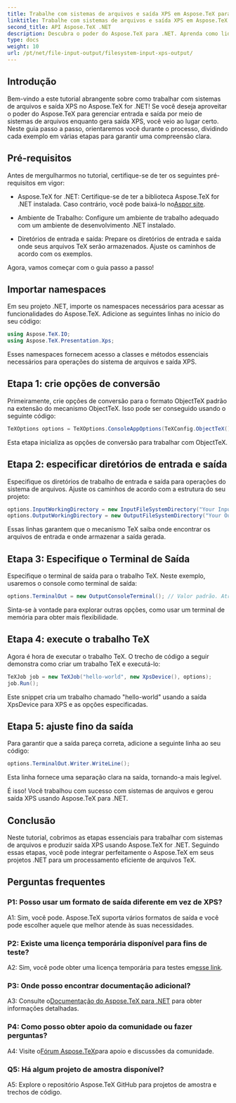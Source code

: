 ```yaml
---
title: Trabalhe com sistemas de arquivos e saída XPS em Aspose.TeX para .NET
linktitle: Trabalhe com sistemas de arquivos e saída XPS em Aspose.TeX para .NET
second_title: API Aspose.TeX .NET
description: Descubra o poder do Aspose.TeX para .NET. Aprenda como lidar facilmente com sistemas de arquivos e gerar saída XPS neste tutorial abrangente.
type: docs
weight: 10
url: /pt/net/file-input-output/filesystem-input-xps-output/
---
```

## Introdução

Bem-vindo a este tutorial abrangente sobre como trabalhar com sistemas de arquivos e saída XPS no Aspose.TeX for .NET! Se você deseja aproveitar o poder do Aspose.TeX para gerenciar entrada e saída por meio de sistemas de arquivos enquanto gera saída XPS, você veio ao lugar certo. Neste guia passo a passo, orientaremos você durante o processo, dividindo cada exemplo em várias etapas para garantir uma compreensão clara.

## Pré-requisitos

Antes de mergulharmos no tutorial, certifique-se de ter os seguintes pré-requisitos em vigor:

-  Aspose.TeX for .NET: Certifique-se de ter a biblioteca Aspose.TeX for .NET instalada. Caso contrário, você pode baixá-lo no[Aspor site](https://releases.aspose.com/tex/net/).

- Ambiente de Trabalho: Configure um ambiente de trabalho adequado com um ambiente de desenvolvimento .NET instalado.

- Diretórios de entrada e saída: Prepare os diretórios de entrada e saída onde seus arquivos TeX serão armazenados. Ajuste os caminhos de acordo com os exemplos.

Agora, vamos começar com o guia passo a passo!

## Importar namespaces

Em seu projeto .NET, importe os namespaces necessários para acessar as funcionalidades do Aspose.TeX. Adicione as seguintes linhas no início do seu código:

```csharp
using Aspose.TeX.IO;
using Aspose.TeX.Presentation.Xps;
```

Esses namespaces fornecem acesso a classes e métodos essenciais necessários para operações do sistema de arquivos e saída XPS.

## Etapa 1: crie opções de conversão

Primeiramente, crie opções de conversão para o formato ObjectTeX padrão na extensão do mecanismo ObjectTeX. Isso pode ser conseguido usando o seguinte código:

```csharp
TeXOptions options = TeXOptions.ConsoleAppOptions(TeXConfig.ObjectTeX());
```

Esta etapa inicializa as opções de conversão para trabalhar com ObjectTeX.

## Etapa 2: especificar diretórios de entrada e saída

Especifique os diretórios de trabalho de entrada e saída para operações do sistema de arquivos. Ajuste os caminhos de acordo com a estrutura do seu projeto:

```csharp
options.InputWorkingDirectory = new InputFileSystemDirectory("Your Input Directory");
options.OutputWorkingDirectory = new OutputFileSystemDirectory("Your Output Directory");
```

Essas linhas garantem que o mecanismo TeX saiba onde encontrar os arquivos de entrada e onde armazenar a saída gerada.

## Etapa 3: Especifique o Terminal de Saída

Especifique o terminal de saída para o trabalho TeX. Neste exemplo, usaremos o console como terminal de saída:

```csharp
options.TerminalOut = new OutputConsoleTerminal(); // Valor padrão. Atribuição arbitrária.
```

Sinta-se à vontade para explorar outras opções, como usar um terminal de memória para obter mais flexibilidade.

## Etapa 4: execute o trabalho TeX

Agora é hora de executar o trabalho TeX. O trecho de código a seguir demonstra como criar um trabalho TeX e executá-lo:

```csharp
TeXJob job = new TeXJob("hello-world", new XpsDevice(), options);
job.Run();
```

Este snippet cria um trabalho chamado "hello-world" usando a saída XpsDevice para XPS e as opções especificadas.

## Etapa 5: ajuste fino da saída

Para garantir que a saída pareça correta, adicione a seguinte linha ao seu código:

```csharp
options.TerminalOut.Writer.WriteLine();
```

Esta linha fornece uma separação clara na saída, tornando-a mais legível.

É isso! Você trabalhou com sucesso com sistemas de arquivos e gerou saída XPS usando Aspose.TeX para .NET.

## Conclusão

Neste tutorial, cobrimos as etapas essenciais para trabalhar com sistemas de arquivos e produzir saída XPS usando Aspose.TeX for .NET. Seguindo essas etapas, você pode integrar perfeitamente o Aspose.TeX em seus projetos .NET para um processamento eficiente de arquivos TeX.

## Perguntas frequentes

### P1: Posso usar um formato de saída diferente em vez de XPS?

A1: Sim, você pode. Aspose.TeX suporta vários formatos de saída e você pode escolher aquele que melhor atende às suas necessidades.

### P2: Existe uma licença temporária disponível para fins de teste?

 A2: Sim, você pode obter uma licença temporária para testes em[esse link](https://purchase.aspose.com/temporary-license/).

### P3: Onde posso encontrar documentação adicional?

 A3: Consulte o[Documentação do Aspose.TeX para .NET](https://reference.aspose.com/tex/net/) para obter informações detalhadas.

### P4: Como posso obter apoio da comunidade ou fazer perguntas?

 A4: Visite o[Fórum Aspose.TeX](https://forum.aspose.com/c/tex/47)para apoio e discussões da comunidade.

### Q5: Há algum projeto de amostra disponível?

A5: Explore o repositório Aspose.TeX GitHub para projetos de amostra e trechos de código.